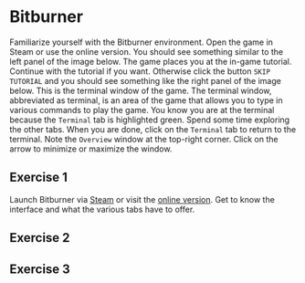 # Bitburner

Familiarize yourself with the Bitburner environment. Open the game in Steam or use the online version. You should see something similar to the left panel of the image below. The game places you at the in-game tutorial. Continue with the tutorial if you want. Otherwise click the button `SKIP TUTORIAL` and you should see something like the right panel of the image below. This is the terminal window of the game. The terminal window, abbreviated as terminal, is an area of the game that allows you to type in various commands to play the game. You know you are at the terminal because the `Terminal` tab is highlighted green. Spend some time exploring the other tabs. When you are done, click on the `Terminal` tab to return to the terminal. Note the `Overview` window at the top-right corner. Click on the arrow to minimize or maximize the window.

## Exercise 1

Launch Bitburner via [Steam](https://store.steampowered.com/app/1812820/Bitburner/) or visit the [online version](https://bitburner-official.github.io/). Get to know the interface and what the various tabs have to offer.

## Exercise 2

## Exercise 3
